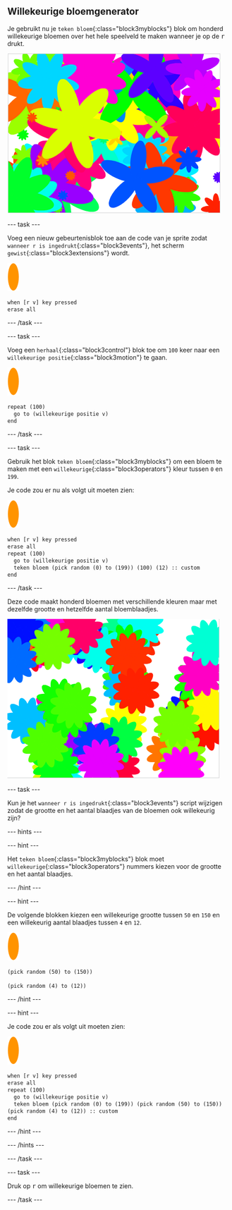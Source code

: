 ## Willekeurige bloemgenerator

Je gebruikt nu je `teken bloem`{:class="block3myblocks"} blok om honderd willekeurige bloemen over het hele speelveld te maken wanneer je op de <kbd>r</kbd> drukt.

![willekeurige bloemen](images/flower-random.png)

--- task ---

Voeg een nieuw gebeurtenisblok toe aan de code van je sprite zodat `wanneer r is ingedrukt`{:class="block3events"}, het scherm `gewist`{:class="block3extensions"} wordt.

![bloem sprite](images/flower-sprite.png)

```blocks3
when [r v] key pressed
erase all
```

--- /task ---

--- task ---

Voeg een `herhaal`{:class="block3control"} blok toe om `100` keer naar een `willekeurige positie`{:class="block3motion"} te gaan.

![bloem sprite](images/flower-sprite.png)

```blocks3
repeat (100)
  go to (willekeurige positie v)
end
```

--- /task ---

--- task ---

Gebruik het blok `teken bloem`{:class="block3myblocks"} om een bloem te maken met een `willekeurige`{:class="block3operators"} kleur tussen `0` en `199`.

Je code zou er nu als volgt uit moeten zien:

![bloem sprite](images/flower-sprite.png)

```blocks3
when [r v] key pressed
erase all
repeat (100) 
  go to (willekeurige positie v)
  teken bloem (pick random (0) to (199)) (100) (12) :: custom
end
```

--- /task ---

Deze code maakt honderd bloemen met verschillende kleuren maar met dezelfde grootte en hetzelfde aantal bloemblaadjes.

![bloemen met willekeurige kleuren](images/flower-random-colour.png)

--- task ---

Kun je het `wanneer r is ingedrukt`{:class="block3events"} script wijzigen zodat de grootte en het aantal blaadjes van de bloemen ook willekeurig zijn?

--- hints ---


--- hint ---

Het `teken bloem`{:class="block3myblocks"} blok moet `willekeurige`{:class="block3operators"} nummers kiezen voor de grootte en het aantal blaadjes.

--- /hint ---

--- hint ---

De volgende blokken kiezen een willekeurige grootte tussen `50` en `150` en een willekeurig aantal blaadjes tussen `4` en `12`.

![bloem sprite](images/flower-sprite.png)

```blocks3
(pick random (50) to (150))

(pick random (4) to (12))
```

--- /hint ---

--- hint ---

Je code zou er als volgt uit moeten zien:

![bloem sprite](images/flower-sprite.png)

```blocks3
when [r v] key pressed
erase all
repeat (100) 
  go to (willekeurige positie v)
  teken bloem (pick random (0) to (199)) (pick random (50) to (150)) (pick random (4) to (12)) :: custom
end
```

--- /hint ---

--- /hints ---

--- /task ---

--- task ---

Druk op <kbd>r</kbd> om willekeurige bloemen te zien.

--- /task ---